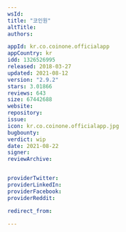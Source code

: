 ```yaml
---
wsId: 
title: "코인원"
altTitle: 
authors:

appId: kr.co.coinone.officialapp
appCountry: kr
idd: 1326526995
released: 2018-03-27
updated: 2021-08-12
version: "2.9.2"
stars: 3.01866
reviews: 643
size: 67442688
website: 
repository: 
issue: 
icon: kr.co.coinone.officialapp.jpg
bugbounty: 
verdict: wip
date: 2021-08-22
signer: 
reviewArchive:


providerTwitter: 
providerLinkedIn: 
providerFacebook: 
providerReddit: 

redirect_from:

---
```


